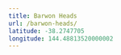 ```yaml
---
title: Barwon Heads
url: /barwon-heads/
latitude: -38.2747705
longitude: 144.48813520000002
---
```

